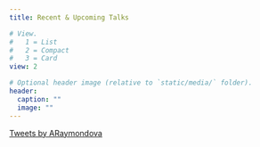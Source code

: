 ```yaml
---
title: Recent & Upcoming Talks

# View.
#   1 = List
#   2 = Compact
#   3 = Card
view: 2

# Optional header image (relative to `static/media/` folder).
header:
  caption: ""
  image: ""
---
```


<a class="twitter-timeline" href="https://twitter.com/ARaymondova?ref_src=twsrc%5Etfw">Tweets by ARaymondova</a> <script async src="https://platform.twitter.com/widgets.js" charset="utf-8"></script> 
